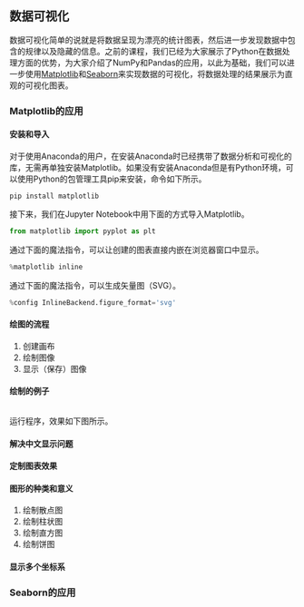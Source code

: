 ## 数据可视化

数据可视化简单的说就是将数据呈现为漂亮的统计图表，然后进一步发现数据中包含的规律以及隐藏的信息。之前的课程，我们已经为大家展示了Python在数据处理方面的优势，为大家介绍了NumPy和Pandas的应用，以此为基础，我们可以进一步使用[Matplotlib](https://matplotlib.org/)和[Seaborn](https://seaborn.pydata.org/)来实现数据的可视化，将数据处理的结果展示为直观的可视化图表。

### Matplotlib的应用

#### 安装和导入

对于使用Anaconda的用户，在安装Anaconda时已经携带了数据分析和可视化的库，无需再单独安装Matplotlib。如果没有安装Anaconda但是有Python环境，可以使用Python的包管理工具pip来安装，命令如下所示。

```Shell
pip install matplotlib
```

接下来，我们在Jupyter Notebook中用下面的方式导入Matplotlib。

```Python
from matplotlib import pyplot as plt
```

通过下面的魔法指令，可以让创建的图表直接内嵌在浏览器窗口中显示。

```Python
%matplotlib inline
```

通过下面的魔法指令，可以生成矢量图（SVG）。

```Python
%config InlineBackend.figure_format='svg'
```

#### 绘图的流程

1. 创建画布
2. 绘制图像
3. 显示（保存）图像

#### 绘制的例子

```Python

```

运行程序，效果如下图所示。

#### 解决中文显示问题



#### 定制图表效果



#### 图形的种类和意义

1. 绘制散点图
2. 绘制柱状图
3. 绘制直方图
4. 绘制饼图



#### 显示多个坐标系




### Seaborn的应用

